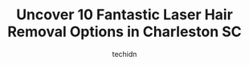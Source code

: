 ---
layout: ampstory
image: https://i0.wp.com/www.depkes.org/wp-content/uploads/2023/06/laser-hair-removal-0-in-charleston-sc-1685797746.png?resize=640,853
author: techidn
featured: false
description: Discover the impressive array of Laser Hair Removal options in Charleston SC, where you can find 10 of the largest Laser Hair Removal establishments in the area. From renowned classics to hi
title: Uncover 10 Fantastic Laser Hair Removal Options in Charleston SC
cover:
   title: Uncover 10 Fantastic Laser Hair Removal Options in Charleston SC
   subtitle: Rickpate
   background: https://www.depkes.org/wp-content/uploads/2023/06/laser-hair-removal-0-in-charleston-sc-1685797746.png

pages: 
 - layout: thirds
   top: <h1>#1 Koniver Aesthetics</h1>
   bottom: "<p>Ive recently moved to Charleston SC and googled Koniver Aesthetics and am I ever glad I did. My first visit to Koniver was exceptional. Jen was my aesthetician and too</p>"
   background: https://www.depkes.org/wp-content/uploads/2023/06/laser-hair-removal-1-in-charleston-sc-1685797746.jpeg
   backgroundblur: true
 - layout: thirds
   top: <h1>#2 AesthetiSpa Cosmetic Skin & Laser Center</h1>
   bottom: "<p>Lisa is absolutely incredible at what she does! I made sure to follow her to AesthetiSpa from her previous office and I will even be planning my appointments to see her w</p>"
   background: https://www.depkes.org/wp-content/uploads/2023/06/laser-hair-removal-2-in-charleston-sc-1685797747.jpeg
   cta:
      link: https://www.depkes.org/blog/uncover-10-fantastic-laser-hair-removal-options-in-charleston-sc/
      text: Uncover 10 Fantastic Laser Hair Removal Options in Charleston SC
 - layout: thirds
   top: <h1>#3 Charleston Medical Spa</h1>
   bottom: "<p>1950 Maybank Hwy suite a, Charleston, SC 29412, United States</p>"
   background: https://www.depkes.org/wp-content/uploads/2023/06/laser-hair-removal-3-in-charleston-sc-1685797747.png
   cta:
      link: https://www.depkes.org/blog/uncover-10-fantastic-laser-hair-removal-options-in-charleston-sc/
      text: Uncover 10 Fantastic Laser Hair Removal Options in Charleston SC
 - layout: thirds
   top: <h1>#4 European Wax Center</h1>
   bottom: "<p>1739 Maybank Hwy, Charleston, SC 29412, United States</p>"
   background: https://images.unsplash.com/photo-1540457036297-448b6b99e91c?ixlib=rb-4.0.3&ixid=MnwxMjA3fDB8MHxwaG90by1wYWdlfHx8fGVufDB8fHx8&auto=format&fit=crop&w=640&h=853&q=80
   cta:
      link: https://www.depkes.org/blog/uncover-10-fantastic-laser-hair-removal-options-in-charleston-sc/
      text: Uncover 10 Fantastic Laser Hair Removal Options in Charleston SC
 - layout: thirds
   top: <h1>#5 Shine Medical Spa by Plastic Surgery of the Carolinas</h1>
   bottom: "<p>701 E Bay St Suite 102A, Charleston, SC 29403, United States</p>"
   background: https://images.unsplash.com/photo-1531169509526-f8f1fdaa4a67?ixlib=rb-4.0.3&ixid=MnwxMjA3fDB8MHxwaG90by1wYWdlfHx8fGVufDB8fHx8&auto=format&fit=crop&w=640&h=853&q=80
   cta:
      link: https://www.depkes.org/blog/uncover-10-fantastic-laser-hair-removal-options-in-charleston-sc/
      text: Uncover 10 Fantastic Laser Hair Removal Options in Charleston SC
 - layout: thirds
   top: <h1>#6 Clearline Dermatology</h1>
   bottom: "<p>776 Daniel Ellis Dr Suite 1A, Charleston, SC 29412, United States</p>"
   background: https://images.unsplash.com/photo-1541356665065-22676f35dd40?ixlib=rb-4.0.3&ixid=MnwxMjA3fDB8MHxwaG90by1wYWdlfHx8fGVufDB8fHx8&auto=format&fit=crop&w=640&h=853&q=80
   cta:
      link: https://www.depkes.org/blog/uncover-10-fantastic-laser-hair-removal-options-in-charleston-sc/
      text: Uncover 10 Fantastic Laser Hair Removal Options in Charleston SC
 - layout: thirds
   top: <h1>#7 Dermatology and Laser Center - Schlesinger Todd E MD</h1>
   bottom: "<p>2180 Henry Tecklenburg Dr, Charleston, SC 29414, United States</p>"
   background: https://images.unsplash.com/photo-1574169208507-84376144848b?ixlib=rb-4.0.3&ixid=MnwxMjA3fDB8MHxwaG90by1wYWdlfHx8fGVufDB8fHx8&auto=format&fit=crop&w=640&h=853&q=80
   cta:
      link: https://www.depkes.org/blog/uncover-10-fantastic-laser-hair-removal-options-in-charleston-sc/
      text: Uncover 10 Fantastic Laser Hair Removal Options in Charleston SC
 - layout: thirds
   middle: Continue reading...
   background: https://images.unsplash.com/photo-1613843873231-1447db182f97?ixlib=rb-4.0.3&ixid=MnwxMjA3fDB8MHxwaG90by1wYWdlfHx8fGVufDB8fHx8&auto=format&fit=crop&w=640&h=853&q=80
   cta:
      link: https://www.depkes.org/blog/uncover-10-fantastic-laser-hair-removal-options-in-charleston-sc/
      text: Uncover 10 Fantastic Laser Hair Removal Options in Charleston SC
      
---